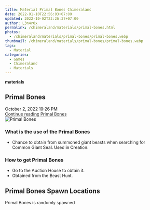 ```yaml
---
title: Material Primal Bones Chimeraland
date: 2022-01-10T22:56:03+07:00
updated: 2022-10-02T22:26:37+07:00
author: L3n4r0x
permalink: /chimeraland/materials/primal-bones.html
photos:
  - /chimeraland/materials/primal-bones/primal-bones.webp
thumbnail: /chimeraland/materials/primal-bones/primal-bones.webp
tags:
  - Material
categories:
  - Games
  - Chimeraland
  - Materials
---
```


<section id="bootstrap-wrapper">
  <link
    rel="stylesheet"
    href="https://rawcdn.githack.com/dimaslanjaka/Web-Manajemen/0c3b5aa1813bd4abcd2c11bf3e37928b15c28664/css/bootstrap-5-3-0-alpha3-wrapper.css"
  />
  <div
    class="row g-0 border rounded overflow-hidden flex-md-row mb-4 shadow-sm position-relative bg-light text-dark"
  >
    <div class="col p-4 d-flex flex-column position-static">
      <strong class="d-inline-block mb-2 text-success">materials</strong>
      <h2 class="mb-0">Primal Bones</h2>
      <div class="mb-1 text-muted">October 2, 2022 10:26 PM</div>
      <a
        href="/chimeraland/materials/primal-bones.html"
        class="stretched-link d-none"
        >Continue reading Primal Bones</a
      >
    </div>
    <div class="col-auto d-none d-lg-block">
      <img
        src="/chimeraland/materials/primal-bones/primal-bones.webp"
        alt="Primal Bones"
      />
    </div>
  </div>
  <div class="row bg-light text-dark">
    <div class="col-lg-6 col-12 mb-2">
      <div class="card">
        <div class="card-body">
          <h3 class="card-title">What is the use of the Primal Bones</h3>
          <div class="card-text">
            <ul>
              <li>
                Chance to obtain from summoned giant beasts when searching for
                Common Giant Seal. Used in Creation.
              </li>
            </ul>
          </div>
        </div>
      </div>
    </div>
    <div class="col-lg-6 col-12 mb-2">
      <div class="card">
        <div class="card-body">
          <h3 class="card-title">How to get Primal Bones</h3>
          <div class="card-text">
            <ul>
              <li>Go to the Auction House to obtain it.</li>
              <li>Obtained from the Beast Hunt.</li>
            </ul>
          </div>
        </div>
      </div>
    </div>
    <div class="col-12 mb-2">
      <h2>Primal Bones Spawn Locations</h2>
      <p>Primal Bones is randomly spawned</p>
    </div>
  </div>
</section>